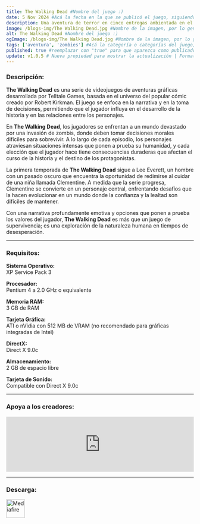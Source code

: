 ```yaml
---
title: The Walking Dead #Nombre del juego :)
date: 5 Nov 2024 #Acá la fecha en la que se publicó el juego, siguiendo este formato: Dia "30", Mes "Oct", Año "2024" = como debe quedar: 30 Oct 2024
description: Una aventura de terror en cinco entregas ambientada en el mismo universo que la galardonada serie de cómics de Robert Kirkman. #Acá una mini descripción del juego
image: /blogs-img/The Walking Dead.jpg #Nombre de la imagen, por lo general es exactamente el mismo nombre que el juego excluyendo lo ":" (Dos puntos)
alt: The Walking Dead #Nombre del juego :)
ogImage: /blogs-img/The Walking Dead.jpg #Nombre de la imagen, por lo general es exactamente el mismo nombre que el juego excluyendo lo ":" (Dos puntos)
tags: ['aventura', 'zombies'] #Acá la categoría o categorías del juego, si es más de una se coloca en este formato: ['categoría1', 'categoría2']
published: true #reemplazar con "true" para que aparezca como publicado
update: v1.0.5 # Nueva propiedad para mostrar la actualización | Formato: v1.0.0
---
```


<!--En VSCode seleccionando una palabra, por ejemplo: "The Walking Dead" y apretando Ctrl+F2 se seleccionan todas las palabras iguales-->

### Descripción:
**The Walking Dead** es una serie de videojuegos de aventuras gráficas desarrollada por Telltale Games, basada en el universo del popular cómic creado por Robert Kirkman. El juego se enfoca en la narrativa y en la toma de decisiones, permitiendo que el jugador influya en el desarrollo de la historia y en las relaciones entre los personajes.

En **The Walking Dead**, los jugadores se enfrentan a un mundo devastado por una invasión de zombis, donde deben tomar decisiones morales difíciles para sobrevivir. A lo largo de cada episodio, los personajes atraviesan situaciones intensas que ponen a prueba su humanidad, y cada elección que el jugador hace tiene consecuencias duraderas que afectan el curso de la historia y el destino de los protagonistas.

La primera temporada de **The Walking Dead** sigue a Lee Everett, un hombre con un pasado oscuro que encuentra la oportunidad de redimirse al cuidar de una niña llamada Clementine. A medida que la serie progresa, Clementine se convierte en un personaje central, enfrentando desafíos que la hacen evolucionar en un mundo donde la confianza y la lealtad son difíciles de mantener.

Con una narrativa profundamente emotiva y opciones que ponen a prueba los valores del jugador, **The Walking Dead** es más que un juego de supervivencia; es una exploración de la naturaleza humana en tiempos de desesperación.
<!--Prompt para Chat-GPT: Hazme una descripción para el juego "The Walking Dead" y cada que menciones "The Walking Dead" ponlo en negrita -->

---

### Requisitos:
**Sistema Operativo:**  
XP Service Pack 3

**Procesador:**  
Pentium 4 a 2.0 GHz o equivalente

**Memoria RAM:**  
3 GB de RAM

**Tarjeta Gráfica:**  
ATI o nVidia con 512 MB de VRAM (no recomendado para gráficas integradas de Intel)

**DirectX:**  
Direct X 9.0c

**Almacenamiento:**  
2 GB de espacio libre

**Tarjeta de Sonido:**  
Compatible con Direct X 9.0c

<!--Si falta o sobra un requisito se quita o se agrega manteniendo el mismo formato-->

---

### Apoya a los creadores:
<iframe src="https://store.steampowered.com/widget/207610/" frameborder="0" style="background-color: transparent; width: 100% !important; aspect-ratio: 646 / 190;"></iframe>

<!--Reemplazar los numeros (AppID) del juego (en este caso 2668510) por el numero (AppID) correspondiente con el juego a publicar-->
<!--El AppID se encuentra en la URL del Juego en Steam-->

---

### Descarga:

[<img src="https://gist.github.com/cxmeel/0dbc95191f239b631c3874f4ccf114e2/raw/download.svg" alt="Mediafire" height="50" />](https://www.mediafire.com/file/5pdxmm0wyvgu1vg/The_Walking_Dead_-_Season_1.zip/file)

<!-- # se debe reemplazar por el link de descarga-->

<!--NOMBRE-DEL-SERVICIO se debe reemplazar por el servicio donde está subido el juego-->
